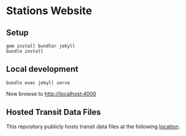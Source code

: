 # Stations Website

## Setup

    gem install bundler jekyll
    bundle install

## Local development

    bundle exec jekyll serve

Now browse to <http://localhost:4000>

## Hosted Transit Data Files

This repository publicly hosts transit data files at the following [location][hosted].


[hosted]: https://github.com/laurentboileau/stations-website/tree/gh-pages/static  "Hosted Transit Data Files"
